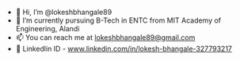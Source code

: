 - 👋 Hi, I’m @lokeshbhangale89
- 🌱 I’m currently pursuing B-Tech in ENTC from MIT Academy of Engineering, Alandi
- 📫 You can reach me at lokeshbhangale89@gmail.com
- 🎯 Linkedlin ID - www.linkedin.com/in/lokesh-bhangale-327793217

